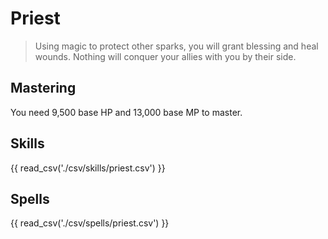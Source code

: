 # Priest

> Using magic to protect other sparks, you will grant blessing and heal wounds. Nothing will conquer your allies with you by their side.

## Mastering

You need 9,500 base HP and 13,000 base MP to master.

## Skills

{{ read_csv('./csv/skills/priest.csv') }}

## Spells

{{ read_csv('./csv/spells/priest.csv') }}
